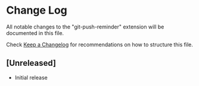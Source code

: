 # Change Log

All notable changes to the "git-push-reminder" extension will be documented in this file.

Check [Keep a Changelog](http://keepachangelog.com/) for recommendations on how to structure this file.

## [Unreleased]

- Initial release